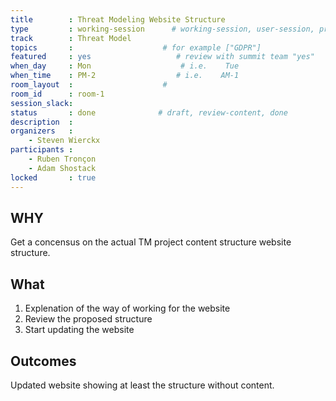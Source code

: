 ```yaml
---
title        : Threat Modeling Website Structure
type         : working-session      # working-session, user-session, product-session
track        : Threat Model
topics       :                    # for example ["GDPR"]
featured     : yes                   # review with summit team "yes"
when_day     : Mon                    # i.e.    Tue
when_time    : PM-2                  # i.e.    AM-1
room_layout  :                    #
room_id      : room-1
session_slack:
status       : done              # draft, review-content, done
description  :
organizers   :
    - Steven Wierckx
participants :
    - Ruben Tronçon
    - Adam Shostack
locked       : true
---
```

## WHY

Get a concensus on the actual TM project content structure website structure.

## What

1. Explenation of the way of working for the website
2. Review the proposed structure
3. Start updating the website

## Outcomes

Updated website showing at least the structure without content.

